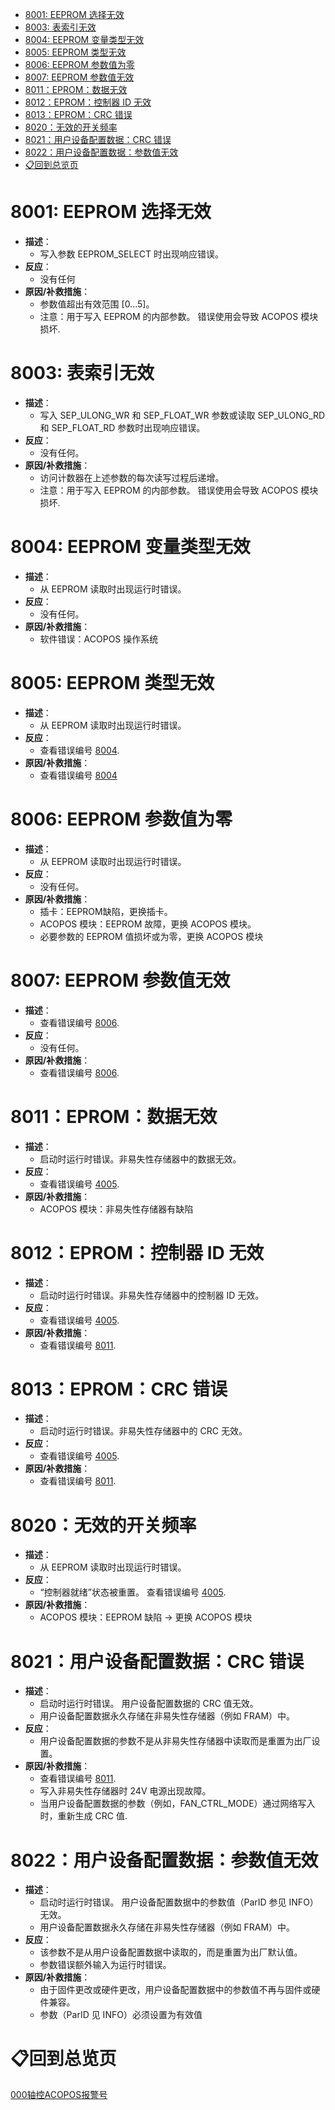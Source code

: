 - [8001: EEPROM 选择无效](#_8001-eeprom-%E9%80%89%E6%8B%A9%E6%97%A0%E6%95%88)
- [8003: 表索引无效](#_8003-%E8%A1%A8%E7%B4%A2%E5%BC%95%E6%97%A0%E6%95%88)
- [8004: EEPROM 变量类型无效](#_8004-eeprom-%E5%8F%98%E9%87%8F%E7%B1%BB%E5%9E%8B%E6%97%A0%E6%95%88)
- [8005: EEPROM 类型无效](#_8005-eeprom-%E7%B1%BB%E5%9E%8B%E6%97%A0%E6%95%88)
- [8006: EEPROM 参数值为零](#_8006-eeprom-%E5%8F%82%E6%95%B0%E5%80%BC%E4%B8%BA%E9%9B%B6)
- [8007: EEPROM 参数值无效](#_8007-eeprom-%E5%8F%82%E6%95%B0%E5%80%BC%E6%97%A0%E6%95%88)
- [8011：EPROM：数据无效](#_8011eprom%E6%95%B0%E6%8D%AE%E6%97%A0%E6%95%88)
- [8012：EPROM：控制器 ID 无效](#_8012eprom%E6%8E%A7%E5%88%B6%E5%99%A8-id-%E6%97%A0%E6%95%88)
- [8013：EPROM：CRC 错误](#_8013epromcrc-%E9%94%99%E8%AF%AF)
- [8020：无效的开关频率](#_8020%E6%97%A0%E6%95%88%E7%9A%84%E5%BC%80%E5%85%B3%E9%A2%91%E7%8E%87)
- [8021：用户设备配置数据：CRC 错误](#_8021%E7%94%A8%E6%88%B7%E8%AE%BE%E5%A4%87%E9%85%8D%E7%BD%AE%E6%95%B0%E6%8D%AEcrc-%E9%94%99%E8%AF%AF)
- [8022：用户设备配置数据：参数值无效](#_8022%E7%94%A8%E6%88%B7%E8%AE%BE%E5%A4%87%E9%85%8D%E7%BD%AE%E6%95%B0%E6%8D%AE%E5%8F%82%E6%95%B0%E5%80%BC%E6%97%A0%E6%95%88)
- [📋回到总览页](#_%E5%9B%9E%E5%88%B0%E6%80%BB%E8%A7%88%E9%A1%B5)

# 8001: EEPROM 选择无效

- **描述**：
    - 写入参数 EEPROM_SELECT 时出现响应错误。
- **反应**：
    - 没有任何
- **原因/补救措施**：
    - 参数值超出有效范围 [0...5]。
    - 注意：用于写入 EEPROM 的内部参数。 错误使用会导致 ACOPOS 模块损坏.

# 8003: 表索引无效

- **描述**：
    - 写入 SEP_ULONG_WR 和 SEP_FLOAT_WR 参数或读取 SEP_ULONG_RD 和 SEP_FLOAT_RD 参数时出现响应错误。
- **反应**：
    - 没有任何。
- **原因/补救措施**：
    - 访问计数器在上述参数的每次读写过程后递增。
    - 注意：用于写入 EEPROM 的内部参数。 错误使用会导致 ACOPOS 模块损坏.

# 8004: EEPROM 变量类型无效

- **描述**：
    - 从 EEPROM 读取时出现运行时错误。
- **反应**：
    - 没有任何。
- **原因/补救措施**：
    - 软件错误：ACOPOS 操作系统

# 8005: EEPROM 类型无效

- **描述**：
    - 从 EEPROM 读取时出现运行时错误。
- **反应**：
    - 查看错误编号 [8004](#8004-eeprom-变量类型无效).
- **原因/补救措施**：
    - 查看错误编号 [8004](#8004-eeprom-变量类型无效)

# 8006: EEPROM 参数值为零

- **描述**：
    - 从 EEPROM 读取时出现运行时错误。
- **反应**：
    - 没有任何。
- **原因/补救措施**：
    - 插卡：EEPROM缺陷，更换插卡。
    - ACOPOS 模块：EEPROM 故障，更换 ACOPOS 模块。
    - 必要参数的 EEPROM 值损坏或为零，更换 ACOPOS 模块

# 8007: EEPROM 参数值无效

- **描述**：
    - 查看错误编号 [8006](#8006-eeprom-参数值为零).
- **反应**：
    - 没有任何。
- **原因/补救措施**：
    - 查看错误编号 [8006](#8006-eeprom-参数值为零).

# 8011：EPROM：数据无效

- **描述**：
    - 启动时运行时错误。非易失性存储器中的数据无效。
- **反应**：
    - 查看错误编号 [4005](#4005控制器无法开启驱动处于错误状态).
- **原因/补救措施**：
    - ACOPOS 模块：非易失性存储器有缺陷

# 8012：EPROM：控制器 ID 无效

- **描述**：
    - 启动时运行时错误。非易失性存储器中的控制器 ID 无效。
- **反应**：
    - 查看错误编号 [4005](#4005控制器无法开启驱动处于错误状态).
- **原因/补救措施**：
    - 查看错误编号 [8011](#8011eprom数据无效).

# 8013：EPROM：CRC 错误

- **描述**：
    - 启动时运行时错误。非易失性存储器中的 CRC 无效。
- **反应**：
    - 查看错误编号 [4005](#4005控制器无法开启驱动处于错误状态).
- **原因/补救措施**：
    - 查看错误编号 [8011](#8011eprom数据无效).

# 8020：无效的开关频率

- **描述**：
    - 从 EEPROM 读取时出现运行时错误。
- **反应**：
    - “控制器就绪”状态被重置。 查看错误编号 [4005](#4005控制器无法开启驱动处于错误状态).
- **原因/补救措施**：
    - ACOPOS 模块：EEPROM 缺陷 -> 更换 ACOPOS 模块

# 8021：用户设备配置数据：CRC 错误

- **描述**：
    - 启动时运行时错误。 用户设备配置数据的 CRC 值无效。
    - 用户设备配置数据永久存储在非易失性存储器（例如 FRAM）中。
- **反应**：
    - 用户设备配置数据的参数不是从非易失性存储器中读取而是重置为出厂设置。
- **原因/补救措施**：
    - 查看错误编号 [8011](#8011eprom数据无效).
    - 写入非易失性存储器时 24V 电源出现故障。
    - 当用户设备配置数据的参数（例如，FAN_CTRL_MODE）通过网络写入时，重新生成 CRC 值.

# 8022：用户设备配置数据：参数值无效

- **描述**：
    - 启动时运行时错误。 用户设备配置数据中的参数值（ParID 参见 INFO）无效。
    - 用户设备配置数据永久存储在非易失性存储器（例如 FRAM）中。
- **反应**：
    - 该参数不是从用户设备配置数据中读取的，而是重置为出厂默认值。
    - 参数错误额外输入为运行时错误。
- **原因/补救措施**：
    - 由于固件更改或硬件更改，用户设备配置数据中的参数值不再与固件或硬件兼容。
    - 参数（ParID 见 INFO）必须设置为有效值

# 📋回到总览页

[000轴控ACOPOS报警号](000轴控ACOPOS报警号.md)
